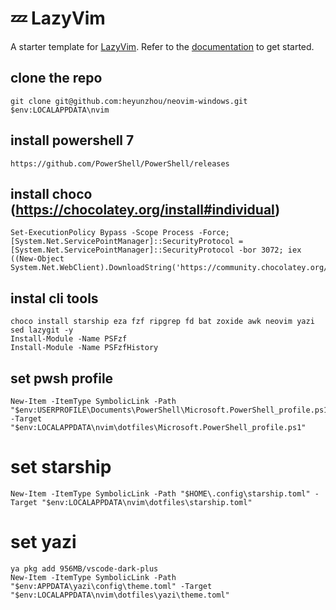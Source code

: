 # 💤 LazyVim

A starter template for [LazyVim](https://github.com/LazyVim/LazyVim).
Refer to the [documentation](https://lazyvim.github.io/installation) to get started.

## clone the repo
```
git clone git@github.com:heyunzhou/neovim-windows.git $env:LOCALAPPDATA\nvim
```


## install powershell 7
```
https://github.com/PowerShell/PowerShell/releases
```

## install choco (https://chocolatey.org/install#individual)
```
Set-ExecutionPolicy Bypass -Scope Process -Force; [System.Net.ServicePointManager]::SecurityProtocol = [System.Net.ServicePointManager]::SecurityProtocol -bor 3072; iex ((New-Object System.Net.WebClient).DownloadString('https://community.chocolatey.org/install.ps1'))
```

## instal cli tools
```
choco install starship eza fzf ripgrep fd bat zoxide awk neovim yazi sed lazygit -y
Install-Module -Name PSFzf
Install-Module -Name PSFzfHistory
```
## set pwsh profile
```
New-Item -ItemType SymbolicLink -Path "$env:USERPROFILE\Documents\PowerShell\Microsoft.PowerShell_profile.ps1" -Target "$env:LOCALAPPDATA\nvim\dotfiles\Microsoft.PowerShell_profile.ps1"
```
# set starship 
```
New-Item -ItemType SymbolicLink -Path "$HOME\.config\starship.toml" -Target "$env:LOCALAPPDATA\nvim\dotfiles\starship.toml"
```
# set yazi
```
ya pkg add 956MB/vscode-dark-plus
New-Item -ItemType SymbolicLink -Path "$env:APPDATA\yazi\config\theme.toml" -Target "$env:LOCALAPPDATA\nvim\dotfiles\yazi\theme.toml"
```






